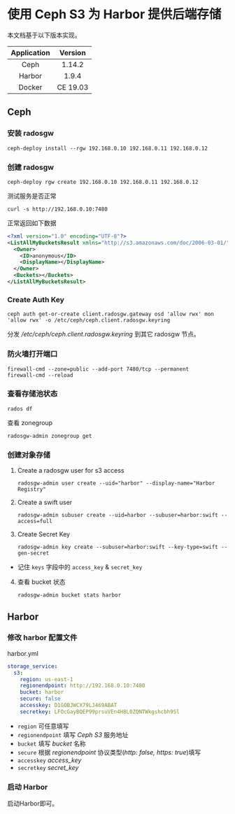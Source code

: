 # 使用 Ceph S3 为 Harbor 提供后端存储



本文档基于以下版本实现。

| Application | Version  |
| :---------: | :------: |
|    Ceph     |  1.14.2  |
|   Harbor    |  1.9.4   |
|   Docker    | CE 19.03 |



## Ceph



### 安装 radosgw 

```shell
ceph-deploy install --rgw 192.168.0.10 192.168.0.11 192.168.0.12
```



### 创建 radosgw

```shell 
ceph-deploy rgw create 192.168.0.10 192.168.0.11 192.168.0.12
```



测试服务是否正常

```shell
curl -s http://192.168.0.10:7480
```

正常返回如下数据

```xml
<?xml version="1.0" encoding="UTF-8"?>
<ListAllMyBucketsResult xmlns="http://s3.amazonaws.com/doc/2006-03-01/">
  <Owner>
    <ID>anonymous</ID>
    <DisplayName></DisplayName>
  </Owner>
  <Buckets></Buckets>
</ListAllMyBucketsResult>
```



### Create Auth Key

```shell
ceph auth get-or-create client.radosgw.gateway osd 'allow rwx' mon 'allow rwx' -o /etc/ceph/ceph.client.radosgw.keyring
```

分发 */etc/ceph/ceph.client.radosgw.keyring* 到其它 radosgw 节点。





### 防火墙打开端口

```shell
firewall-cmd --zone=public --add-port 7480/tcp --permanent
firewall-cmd --reload
```





### 查看存储池状态

```shell
rados df
```



查看 zonegroup

```shell 
radosgw-admin zonegroup get
```



### 创建对象存储

1. Create  a radosgw user for s3 access

   ```shell
   radosgw-admin user create --uid="harbor" --display-name="Harbor Registry"
   ```

   

2. Create a swift user

   ```shell
   radosgw-admin subuser create --uid=harbor --subuser=harbor:swift --access=full
   ```

   

3. Create Secret Key

   ```shell
   radosgw-admin key create --subuser=harbor:swift --key-type=swift --gen-secret
   ```

- 记住 `keys` 字段中的 `access_key` & `secret_key` 



4. 查看 bucket 状态

   ```shell
   radosgw-admin bucket stats harbor
   ```



## Harbor

### 修改 harbor 配置文件

harbor.yml

```yaml
storage_service:
  s3:
    region: us-east-1
    regionendpoint: http://192.168.0.10:7480
    bucket: harbor
    secure: false
    accesskey: D1GOBJWCX79LJ469ABAT
    secretkey: LFOcGayBQEP99prsuVEn4H8L0ZQNTWkgshcbh9Sl
```

- `region` 可任意填写
- `regionendpoint` 填写 *Ceph S3* 服务地址
- `bucket` 填写 *bucket* 名称
- `secure` 根据 *regionendpoint* 协议类型(*http: false, https: true*)填写
- `accesskey` *access_key*
- `secretkey` *secret_key*



### 启动 Harbor

启动Harbor即可。

